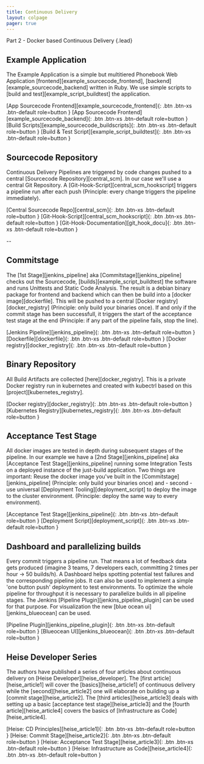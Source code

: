 ```yaml
---
title: Continuous Delivery
layout: colpage
pager: true
---
```

Part 2 - Docker based Continuous Delivery
{.lead}

<div class="row" markdown="1">
<div class="col-md-6">

<h2>Example Application</h2>

The Example Application is a simple but multitiered Phonebook Web Application [frontend][example_sourcecode_frontend], [backend][example_sourcecode_backend] written in Ruby. We use simple scripts to [build and test][example_script_buildtest] the application.

[App Sourcecode Frontend][example_sourcecode_frontend]{: .btn .btn-xs .btn-default role=button }
[App Sourcecode Frontend][example_sourcecode_backend]{: .btn .btn-xs .btn-default role=button }
[Build Scripts][example_sourcecode_buildscripts]{: .btn .btn-xs .btn-default role=button }
[Build & Test Script][example_script_buildtest]{: .btn .btn-xs .btn-default role=button }

</div>
<div class="col-md-6" markdown="1">

<h2>Sourcecode Repository</h2>

Continuous Delivery Pipelines are triggered by code changes pushed to a central [Sourcecode Repository][central_scm]. In our case we'll use a central Git Repository.
A [Git-Hook-Script][central_scm_hookscript] triggers a pipeline run after each push (Principle: every change triggers the pipeline immediately).

[Central Sourcecode Repo][central_scm]{: .btn .btn-xs .btn-default role=button }
[Git-Hook-Script][central_scm_hookscript]{: .btn .btn-xs .btn-default role=button }
[Git-Hook-Documentation][git_hook_docu]{: .btn .btn-xs .btn-default role=button }

</div>
</div>
--
<div class="row">
<div class="col-md-6">

<h2>Commitstage</h2>

The [1st Stage][jenkins_pipeline] aka [Commitstage][jenkins_pipeline] checks out the Sourcecode, [builds][example_script_buildtest] the software and runs Unittests and Static Code Analysis. The result is a debian binary package for frontend and backend which can then be build into a [docker image][dockerfile]. This will be pushed to a central [Docker registry][docker_registry] (Principle: only build your binaries once). If and only if the commit stage has been successfull, it triggers the start of the acceptance test stage at the end (Principle: if any part of the pipeline fails, stop the line).

[Jenkins Pipeline][jenkins_pipeline]{: .btn .btn-xs .btn-default role=button }
[Dockerfile][dockerfile]{: .btn .btn-xs .btn-default role=button }
[Docker registry][docker_registry]{: .btn .btn-xs .btn-default role=button }

</div>
<div class="col-md-6">

<h2>Binary Repository</h2>

All Build Artifacts are collected [here][docker_registry]. This is a private Docker registry run in kubernetes and created with kubectrl based on this [project][kubernetes_registry].

[Docker registry][docker_registry]{: .btn .btn-xs .btn-default role=button }
[Kubernetes Registry][kubernetes_registry]{: .btn .btn-xs .btn-default role=button }

</div>
</div>

<div class="row" markdown="1">
<div class="col-md-6">

<h2>Acceptance Test Stage</h2>

All docker images are tested in depth during subsequent stages of the pipeline. In our example we have a [2nd Stage][jenkins_pipeline] aka [Acceptance Test Stage][jenkins_pipeline] running some Integration Tests on a deployed instance of the just-build application. Two things are important: Reuse the docker image you've built in the [Commitstage][jenkins_pipeline] (Principle: only build your binaries once) and - second - use universal [Deployment Tooling][deployment_script] to deploy the image to the cluster environment. (Principle: deploy the same way to every environment).  

[Acceptance Test Stage][jenkins_pipeline]{: .btn .btn-xs .btn-default role=button }
[Deployment Script][deployment_script]{: .btn .btn-xs .btn-default role=button }

</div>
<div class="col-md-6" markdown="1">

<h2>Dashboard and parallelizing builds</h2>

Every commit triggers a pipeline run. That means a lot of feedback data gets produced (imagine 3 teams, 7 developers each, committing 2 times per hour -> 50 builds/h). A Dashboard helps spotting potential test failures and the corresponding pipeline jobs. It can also be used to implement a simple 'one button push' deployment to test environments.
To optimize the whole pipeline for throughput it is necessary to parallelize builds in all pipeline stages. The Jenkins [Pipeline Plugin][jenkins_pipeline_plugin] can be used for that purpose. For visualization the new [blue ocean ui][jenkins_blueocean] can be used.

[Pipeline Plugin][jenkins_pipeline_plugin]{: .btn .btn-xs .btn-default role=button }
[Blueocean UI][jenkins_blueocean]{: .btn .btn-xs .btn-default role=button }

</div>
</div>

<div class="row" markdown="1">
<div class="col-md-6">

<h2>Heise Developer Series</h2>

The authors have published a series of four articles about continuous delivery on [Heise Developer][heise_developer]. The [first article][heise_article1] will cover the [basics][heise_article1] of continuous delivery while the [second][heise_article2] one will elaborate on building up a [commit stage][heise_article2]. The [third articles][heise_article3] deals with setting up a basic [acceptance test stage][heise_article3] and the [fourth article][heise_article4] covers the basics of [Infrastructure as Code][heise_article4].

[Heise: CD Principles][heise_article1]{: .btn .btn-xs .btn-default role=button }
[Heise: Commit Stage][heise_article2]{: .btn .btn-xs .btn-default role=button }
[Heise: Acceptance Test Stage][heise_article3]{: .btn .btn-xs .btn-default role=button }
[Heise: Infrastructure as Code][heise_article4]{: .btn .btn-xs .btn-default role=button }

</div>
</div>
